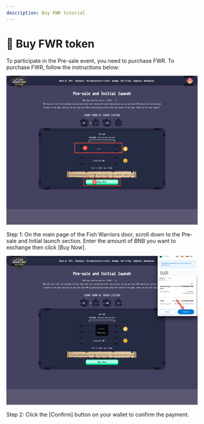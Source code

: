 ```yaml
---
description: Buy FWR tutorial
---
```


# 🏦 Buy FWR token

To participate in the Pre-sale event, you need to purchase FWR. To purchase FWR, follow the instructions below:

![](<../.gitbook/assets/step1 (1).png>)

Step 1: On the main page of the Fish Warriors door, scroll down to the Pre-sale and Initial launch section. Enter the amount of BNB you want to exchange then click \[Buy Now].

![](<../.gitbook/assets/step2 (1).png>)

Step 2: Click the \[Confirm] button on your wallet to confirm the payment.
